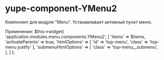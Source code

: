 # yupe-component-YMenu2
Компонент для модуля "Menu". Устанавливает активный пункт меню.

Применение:
$this->widget(
    'application.modules.menu.components.YMenu2',
    [
        'items' => $items,
        'activateParents' => true,
        'htmlOptions' => [
            'id' => 'top-menu',
            'class' => 'top-menu justify'
        ],
        'submenuHtmlOptions' => [
            'class' => 'top-menu__submenu',
        ],
    ]
);